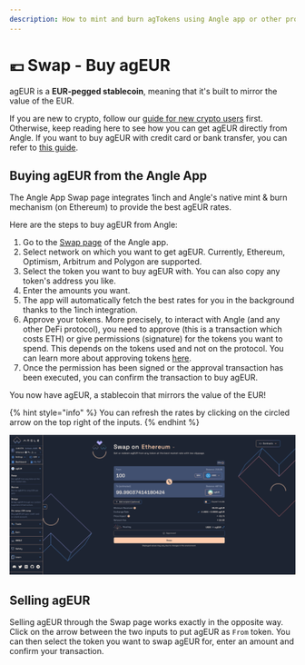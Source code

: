 ```yaml
---
description: How to mint and burn agTokens using Angle app or other providers
---
```


# 💶 Swap - Buy agEUR

agEUR is a **EUR-pegged stablecoin**, meaning that it's built to mirror the value of the EUR.

If you are new to crypto, follow our [guide for new crypto users](../../newbie.md) first. Otherwise, keep reading here to see how you can get agEUR directly from Angle. If you want to buy agEUR with credit card or bank transfer, you can refer to [this guide](./on-ramp-off-ramp.md).

## Buying agEUR from the Angle App

The Angle App Swap page integrates 1inch and Angle's native mint & burn mechanism (on Ethereum) to provide the best agEUR rates.

Here are the steps to buy agEUR from Angle:

1. Go to the [Swap page](https://app.angle.money/#/swap) of the Angle app.
2. Select network on which you want to get agEUR. Currently, Ethereum, Optimism, Arbitrum and Polygon are supported.
3. Select the token you want to buy agEUR with. You can also copy any token's address you like.
4. Enter the amounts you want.
5. The app will automatically fetch the best rates for you in the background thanks to the 1inch integration.
6. Approve your tokens. More precisely, to interact with Angle (and any other DeFi protocol), you need to approve (this is a transaction which costs ETH) or give permissions (signature) for the tokens you want to spend. This depends on the tokens used and not on the protocol. You can learn more about approving tokens [here](/guides/other/app-faq.md).
7. Once the permission has been signed or the approval transaction has been executed, you can confirm the transaction to buy agEUR.

You now have agEUR, a stablecoin that mirrors the value of the EUR!

{% hint style="info" %}
You can refresh the rates by clicking on the circled arrow on the top right of the inputs.
{% endhint %}

![Minting agEUR](/.gitbook/assets/swap-agEUR.png)

## Selling agEUR

Selling agEUR through the Swap page works exactly in the opposite way. Click on the arrow between the two inputs to put agEUR as `From` token. You can then select the token you want to swap agEUR for, enter an amount and confirm your transaction.
